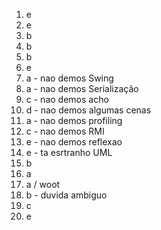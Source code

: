 1. e
2. e
3. b
4. b
5. b
6. e
7. a - nao demos Swing
8. a - nao demos Serialização
9. c - nao demos acho
10. d - nao demos algumas cenas
11. a - nao demos profiling
12. c - nao demos RMI
13. e - nao demos reflexao
14. e - ta esrtranho UML
15. b
16. a
17. a / woot
18. b - duvida ambiguo
19. c
20. e